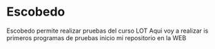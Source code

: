 # Escobedo
Escobedo permite realizar pruebas del curso LOT
Aqui voy a realizar  is primeros programas de pruebas 
inicio mi repositorio en la WEB
